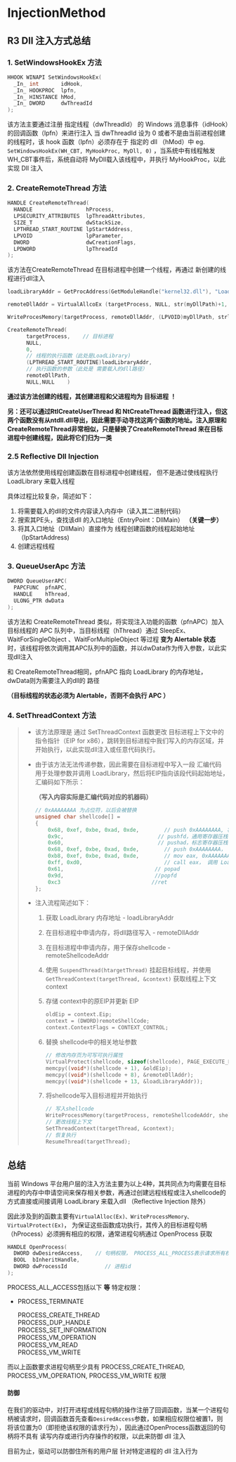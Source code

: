 # InjectionMethod


## R3 Dll 注入方式总结

### 1. SetWindowsHookEx 方法

```c
HHOOK WINAPI SetWindowsHookEx(
  _In_ int       idHook,
  _In_ HOOKPROC  lpfn,
  _In_ HINSTANCE hMod,
  _In_ DWORD     dwThreadId
);
```

该方法主要通过注册 指定线程（dwThreadId） 的 Windows 消息事件（idHook）的回调函数（lpfn）来进行注入 当 dwThreadId 设为 0 或者不是由当前进程创建的线程时，该 hook 函数（lpfn）必须存在于 指定的 dll （hMod）中 eg. `SetWindowsHookEx(WH_CBT, MyHookProc, MyDll, 0)` ，当系统中有线程触发 WH\_CBT事件后，系统自动将 MyDll载入该线程中，并执行 MyHookProc，以此实现 Dll 注入

### 2. CreateRemoteThread 方法

```c
HANDLE CreateRemoteThread(
  HANDLE                 hProcess,
  LPSECURITY_ATTRIBUTES  lpThreadAttributes,
  SIZE_T                 dwStackSize,
  LPTHREAD_START_ROUTINE lpStartAddress,
  LPVOID                 lpParameter,
  DWORD                  dwCreationFlags,
  LPDWORD                lpThreadId
);
```

该方法在CreateRemoteThread 在目标进程中创建一个线程，再通过 新创建的线程进行dll注入 
```c    
loadLibraryAddr = GetProcAddress(GetModuleHandle("kernel32.dll"), "LoadLibraryA") // 获取函数 LoadLibrary 在内存中的地址

remoteDllAddr = VirtualAllcoEx (targetProcess, NULL, str(myDllPath)+1, MEM_COMMIT | MEM_READWRITE) // 在目标进程空间给将要注入的dll路径字符串（形如“c:\my.dll”）分配空间

WriteProcesMemory(targetProcess, remoteDllAddr, (LPVOID)myDllPath, strlen(myDllPath)+1, NULL) // 将dll路径 写入目标进程空间

CreateRemoteThread(
      targetProcess,    // 目标进程
      NULL,
      0,
      // 线程的执行函数（此处是LoadLibrary)
      (LPTHREAD_START_ROUTINE)loadLibraryAddr, 
      // 执行函数的参数（此处是 需要载入的dll路径）
      remoteDllPath,
      NULL,NULL    )    
   ```

   **通过该方法创建的线程，其创建进程和父进程均为 目标进程 ！**

**另：还可以通过RtlCreateUserThread 和 NtCreateThread 函数进行注入，但这两个函数没有从ntdll.dll导出，因此需要手动寻找这两个函数的地址。注入原理和 CreateRemoteThread非常相似，只是替换了CreateRemoteThread 来在目标进程中创建线程，因此将它们归为一类**

### 2.5  Reflective Dll Injection

该方法依然使用线程创建函数在目标进程中创建线程， 但不是通过使线程执行 LoadLibrary 来载入线程

具体过程比较复杂，简述如下：

1. 将需要载入的dll的文件内容读入内存中（读入其二进制代码）
2. 搜索其PE头，查找该dll 的入口地址（EntryPoint：DllMain）  **（关键一步）**
3. 将其入口地址（DllMain）直接作为 线程创建函数的线程起始地址（lpStartAddress\)
4. 创建远程线程

### 3. QueueUserApc 方法

```c
DWORD QueueUserAPC(
  PAPCFUNC  pfnAPC,
  HANDLE    hThread,
  ULONG_PTR dwData
);
```

该方法和 CreateRemoteThread 类似，将实现注入功能的函数（pfnAPC）加入目标线程的 APC 队列中，当目标线程（hThread）通过 SleepEx、WaitForSingleObject 、WaitForMultipleObject 等过程 **变为 Alertable 状态** 时，该线程将依次调用其APC队列中的函数，并以dwData作为传入参数，以此实现dll注入

和 CreateRemoteThread相同，pfnAPC 指向 LoadLibrary 的内存地址，dwData则为需要注入的dll的 路径

  **（目标线程的状态必须为 Alertable，否则不会执行 APC ）**

### 4. SetThreadContext 方法

> * 该方法原理是 通过 SetThreadContext 函数更改 目标进程上下文中的指令指针（EIP for x86），跳转到目标进程中我们写入的内存区域，并开始执行，以此实现dll注入或任意代码执行。
> * 由于该方法无法传递参数，因此需要在目标进程中写入一段 汇编代码 用于处理参数并调用 LoadLibrary，然后将EIP指向该段代码起始地址，汇编码如下所示：
>
>   **（写入内容实际是汇编代码对应的机器码）**
>
>   ```c
>   // 0xAAAAAAAA 为占位符，以后会被替换
>   unsigned char shellcode[] =
>   {
>       0x68, 0xef, 0xbe, 0xad, 0xde,        // push 0xAAAAAAAA, 将原EIP值压栈
>       0x9c,                              // pushfd，通用寄存器压栈
>       0x60,                              // pushad，标志寄存器压栈
>       0x68, 0xef, 0xbe, 0xad, 0xde,        // push 0xAAAAAAAA， 将dll路径压栈（传参）
>       0xb8, 0xef, 0xbe, 0xad, 0xde,        // mov eax, 0xAAAAAAAA 
>       0xff, 0xd0,                          // call eax， 调用 LoadLibrary
>       0x61,                             // popad
>       0x9d,                             //popfd
>       0xc3                             //ret
>   };
>   ```
>
> * 注入流程简述如下：
>   1. 获取 LoadLibrary 内存地址 - loadLibraryAddr
>   2. 在目标进程中申请内存，将dll路径写入 - remoteDllAddr
>   3. 在目标进程中申请内存，用于保存shellcode - remoteShellcodeAddr
>   4. 使用 `SuspendThread(htargetThread)` 挂起目标线程，并使用`GetThreadContext(targetThread, &context)` 获取线程上下文 context
>   5. 存储 context中的原EIP并更新 EIP
>
>      ```c
>      oldEip = context.Eip;
>      context = (DWORD)remoteShellCode;
>      context.ContextFlags = CONTEXT_CONTROL;
>      ```
>
>   6. 替换 shellcode中的相关地址参数
>
>      ```c
>      // 修改内存页为可写可执行属性
>      VirtualProtect(shellcode, sizeof(shellcode), PAGE_EXECUTE_READWRITE, &oldProtect);
>      memcpy((void*)(shellcode + 1), &oldEip);    
>      memcpy((void*)(shellcode + 8), &remoteDllAddr);
>      memcpy((void*)(shellcode + 13, &loadLibraryAddr));
>      ```
>
>   7. 将shellcode写入目标进程并开始执行
>
>      ```c
>      // 写入shellcode
>      WriteProcessMemory(targetProcess, remoteShellcodeAddr, shellcode, NULL);
>      // 更改线程上下文
>      SetThreadContext(targetThread, &context);
>      // 恢复执行
>      ResumeThread(targetThread);
>      ```

## 总结

当前 Windows 平台用户层的注入方法主要为以上4种，其共同点为均需要在目标进程的内存中申请空间来保存相关参数，再通过创建远程线程或注入shellcode的方式直接或间接调用 LoadLibrary 来载入dll （Reflective Injection 除外）

因此涉及到的函数主要有`VirtualAlloc(Ex)、WriteProcessMemory、VirtualProtect(Ex)`， 为保证这些函数成功执行，其传入的目标进程句柄（hProcess）必须拥有相应的权限，通常进程句柄通过 OpenProcess 获取

```c
HANDLE OpenProcess(
  DWORD dwDesiredAccess,    // 句柄权限， PROCESS_ALL_PROCESS表示请求所有权限
  BOOL  bInheritHandle,
  DWORD dwProcessId            // 进程id
);
```

PROCESS\_ALL\_ACCESS包括以下 **等** 特定权限：

* PROCESS\_TERMINATE

  PROCESS\_CREATE\_THREAD  
  PROCESS\_DUP\_HANDLE  
  PROCESS\_SET\_INFORMATION  
  PROCESS\_VM\_OPERATION  
  PROCESS\_VM\_READ  
  PROCESS\_VM\_WRITE

而以上函数要求进程句柄至少具有 PROCESS\_CREATE\_THREAD, PROCESS\_VM\_OPERATION, PROCESS\_VM\_WRITE 权限

#### 防御

在我们的驱动中，对打开进程或线程句柄的操作注册了回调函数，当某一个进程句柄被请求时，回调函数首先查看`DesiredAccess`参数，如果相应权限位被置1，则将该位置为0（即拒绝该权限的请求行为），因此通过OpenProcess函数返回的句柄将不具有 读写内存或进行内存操作的权限，以此来防御 dll 注入

目前为止，驱动可以防御住所有的用户层 针对特定进程的 dll 注入行为

<!--stackedit_data:
eyJoaXN0b3J5IjpbMTM4NDI5Mjg3OV19
-->